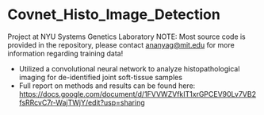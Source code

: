 # Covnet_Histo_Image_Detection
Project at NYU Systems Genetics Laboratory
NOTE: Most source code is provided in the repository, please contact ananyag@mit.edu for more information regarding training data!
- Utilized a convolutional neural network to analyze histopathological imaging for de-identified joint soft-tissue samples
- Full report on methods and results can be found here: https://docs.google.com/document/d/1FVVWZVfkIT1xrGPCEV90Lv7VB2fsRRcvC7r-WajTWjY/edit?usp=sharing
